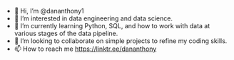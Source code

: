 - 👋 Hi, I’m @dananthony1
- 👀 I’m interested in data engineering and data science.
- 🌱 I’m currently learning Python, SQL, and how to work with data at various stages of the data pipeline. 
- 💞️ I’m looking to collaborate on simple projects to refine my coding skills.
- 📫 How to reach me https://linktr.ee/dananthony

<!---
dananthony1/dananthony1 is a ✨ special ✨ repository because its `README.md` (this file) appears on your GitHub profile.
You can click the Preview link to take a look at your changes.
--->
